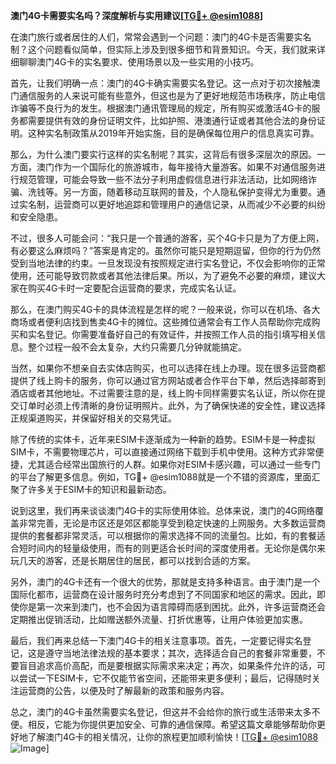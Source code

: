 **澳门4G卡需要实名吗？深度解析与实用建议[[TG💪+ @esim1088](https://t.me/s/esim1088)]**

在澳门旅行或者居住的人们，常常会遇到一个问题：澳门的4G卡是否需要实名制？这个问题看似简单，但实际上涉及到很多细节和背景知识。今天，我们就来详细聊聊澳门4G卡的实名要求、使用场景以及一些实用的小技巧。

首先，让我们明确一点：澳门的4G卡确实需要实名登记。这一点对于初次接触澳门通信服务的人来说可能有些意外，但这也是为了更好地规范市场秩序，防止电信诈骗等不良行为的发生。根据澳门通讯管理局的规定，所有购买或激活4G卡的服务都需要提供有效的身份证明文件，比如护照、港澳通行证或者其他合法的身份证明。这种实名制政策从2019年开始实施，目的是确保每位用户的信息真实可靠。

那么，为什么澳门要实行这样的实名制呢？其实，这背后有很多深层次的原因。一方面，澳门作为一个国际化的旅游城市，每年接待大量游客。如果不对通信服务进行规范管理，可能会导致一些不法分子利用虚假信息进行非法活动，比如网络诈骗、洗钱等。另一方面，随着移动互联网的普及，个人隐私保护变得尤为重要。通过实名制，运营商可以更好地追踪和管理用户的通信记录，从而减少不必要的纠纷和安全隐患。

不过，很多人可能会问：“我只是一个普通的游客，买个4G卡只是为了方便上网，有必要这么麻烦吗？”答案是肯定的。虽然你可能只是短期逗留，但你的行为仍然受到当地法律的约束。一旦发现没有按照规定进行实名登记，不仅会影响你的正常使用，还可能导致罚款或者其他法律后果。所以，为了避免不必要的麻烦，建议大家在购买4G卡时一定要配合运营商的要求，完成实名认证。

那么，在澳门购买4G卡的具体流程是怎样的呢？一般来说，你可以在机场、各大商场或者便利店找到售卖4G卡的摊位。这些摊位通常会有工作人员帮助你完成购买和实名登记。你需要准备好自己的有效证件，并按照工作人员的指引填写相关信息。整个过程一般不会太复杂，大约只需要几分钟就能搞定。

当然，如果你不想亲自去实体店购买，也可以选择在线上办理。现在很多运营商都提供了线上购卡的服务，你可以通过官方网站或者合作平台下单，然后选择邮寄到酒店或者其他地址。不过需要注意的是，线上购卡同样需要实名认证，所以你在提交订单时必须上传清晰的身份证明照片。此外，为了确保快递的安全性，建议选择正规渠道购买，并保留好相关的交易凭证。

除了传统的实体卡，近年来ESIM卡逐渐成为一种新的趋势。ESIM卡是一种虚拟SIM卡，不需要物理芯片，可以直接通过网络下载到手机中使用。这种方式非常便捷，尤其适合经常出国旅行的人群。如果你对ESIM卡感兴趣，可以通过一些专门的平台了解更多信息。例如，TG💪+ @esim1088就是一个不错的资源库，里面汇聚了许多关于ESIM卡的知识和最新动态。

说到这里，我们再来谈谈澳门4G卡的实际使用体验。总体来说，澳门的4G网络覆盖非常完善，无论是市区还是郊区都能享受到稳定快速的上网服务。大多数运营商提供的套餐都非常灵活，可以根据你的需求选择不同的流量包。比如，有的套餐适合短时间内的轻量级使用，而有的则更适合长时间的深度使用者。无论你是偶尔来玩几天的游客，还是长期居住的居民，都可以找到合适的方案。

另外，澳门的4G卡还有一个很大的优势，那就是支持多种语言。由于澳门是一个国际化都市，运营商在设计服务时充分考虑到了不同国家和地区的需求。因此，即使你是第一次来到澳门，也不会因为语言障碍而感到困扰。此外，许多运营商还会定期推出促销活动，比如赠送额外流量、打折优惠等，让用户体验更加实惠。

最后，我们再来总结一下澳门4G卡的相关注意事项。首先，一定要记得实名登记，这是遵守当地法律法规的基本要求；其次，选择适合自己的套餐非常重要，不要盲目追求高价高配，而是要根据实际需求来决定；再次，如果条件允许的话，可以尝试一下ESIM卡，它不仅能节省空间，还能带来更多便利；最后，记得随时关注运营商的公告，以便及时了解最新的政策和服务内容。

总之，澳门的4G卡虽然需要实名登记，但这并不会给你的旅行或生活带来太多不便。相反，它能为你提供更加安全、可靠的通信保障。希望这篇文章能够帮助你更好地了解澳门4G卡的相关情况，让你的旅程更加顺利愉快！[[TG💪+ @esim1088](https://t.me/s/esim1088) ![Image](https://i.postimg.cc/4NQfJmqS/Snipaste-2025-05-13-00-14-12.png)]